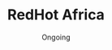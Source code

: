 ---
id: c-redhot
title: RedHot Africa
imgSrc: /hero-reading.webp
imgAlt: Redhot
featured: true
tools: Website, UX/UI
date: Ongoing
industry: Education
site: https://redhot-tales.vercel.app/
overview: |
  Redhot Africa, an imprint of Storymoja Publishers, curates culturally rich books, anthologies, and learning resources that celebrate African stories and voices. I built a dedicated digital platform that serves as a vibrant hub for showcasing their books, events, campaigns, and organizational details, making their work more accessible to a wider audience.
technology:
  - React JS
  - Framer Motion
  - TypeScript
  - Zustand
  - Calendly
problem: |
  The challenge was to design and develop a platform that not only highlights Redhot Africa’s diverse collection of books but also captures the cultural depth and energy of their events and campaigns. The site needed to be both engaging and easy to navigate, balancing a modern feel with a cultural identity that resonates with readers, educators, and the broader community.
role: |
  As the sole developer and UX/UI designer, I handled the project end-to-end — from concept and wireframing to design, front-end development, and deployment. I focused on translating Redhot Africa’s vision into a functional and immersive digital experience that authentically reflects their cultural mission.
solution: |
  To address the challenge, I focused on three core areas:
  
  1. **Cultural & Engaging Interface:** Designed a visually striking yet clean interface, integrating vibrant colors and cultural motifs to reflect the African identity behind Redhot Africa’s books and events.
  
  2. **Organized Content & Discovery:** Structured the platform into clear sections (Books, Events, Campaigns, About) so users can easily explore Redhot Africa’s offerings and find relevant information without friction.
  
  3. **Performance & Interactivity:** Developed with React and TypeScript for scalability and maintainability. Used Framer Motion for smooth animations, Zustand for efficient state management, and integrated Calendly for scheduling. The site is responsive, fast, and optimized for accessibility across devices.






---